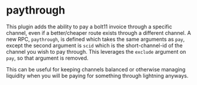 # paythrough

This plugin adds the ability to pay a bolt11 invoice through a specific channel,
even if a better/cheaper route exists through a different channel. A new RPC,
`paythrough`, is defined which takes the same arguments as `pay`, except the
second argument is `scid` which is the short-channel-id of the channel you wish
to pay through. This leverages the `exclude` argument on `pay`, so that argument
is removed.

This can be useful for keeping channels balanced or otherwise managing liquidity
when you will be paying for something through lightning anyways.
